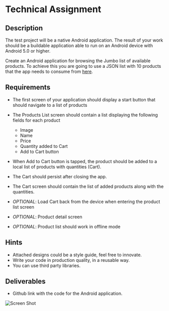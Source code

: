 # Technical Assignment

## Description   

The test project will be a native Android application. The result of your work should be a buildable application able to run on an Android device with Android 5.0 or higher.  

Create an Android application for browsing the Jumbo list of available products. To achieve this you are going to use a JSON list with 10 products that the app needs to consume from [here](https://raw.githubusercontent.com/jumbo-tech-campus/AndroidAssignment/main/products.json).

## Requirements

- The first screen of your application should display a start button that should navigate to a list of products

- The Products List screen should contain a list displaying the following fields for each product
  - Image
  - Name
  - Price
  - Quantity added to Cart
  - Add to Cart button

- When Add to Cart button is tapped, the product should be added to a local list of products with quantities (Cart).
- The Cart should persist after closing the app.
- The Cart screen should contain the list of added products along with the quantities.

- _OPTIONAL_: Load Cart back from the device when entering the product list screen
- _OPTIONAL_: Product detail screen
- _OPTIONAL_: Product list should work in offline mode

## Hints 

- Attached designs could be a style guide, feel free to innovate. 
- Write your code in production quality, in a reusable way.
- You can use third party libraries.

## Deliverables
- Github link with the code for the Android application.

![Screen Shot](https://user-images.githubusercontent.com/77965057/152323265-1b60c61a-3610-4853-8e52-5ee07e0eeec9.png)

